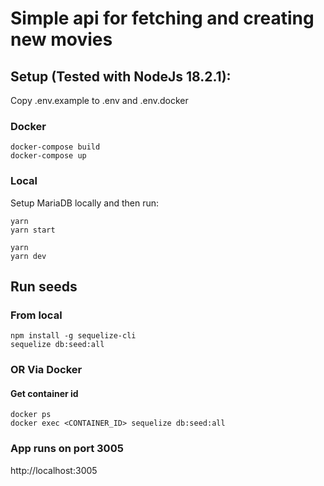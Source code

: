# Simple api for fetching and creating new movies

## Setup (Tested with NodeJs 18.2.1):

Copy .env.example to .env and .env.docker

### Docker

```
docker-compose build
docker-compose up
```

### Local

Setup MariaDB locally and then run:

```
yarn
yarn start
```

```
yarn
yarn dev
```

## Run seeds

### From local

```
npm install -g sequelize-cli
sequelize db:seed:all
```

### OR Via Docker

#### Get container id

```
docker ps
docker exec <CONTAINER_ID> sequelize db:seed:all

```

### App runs on port 3005

http://localhost:3005
